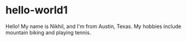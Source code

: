 # hello-world1
Hello! My name is Nikhil, and I'm from Austin, Texas. My hobbies include mountain biking and playing tennis.
